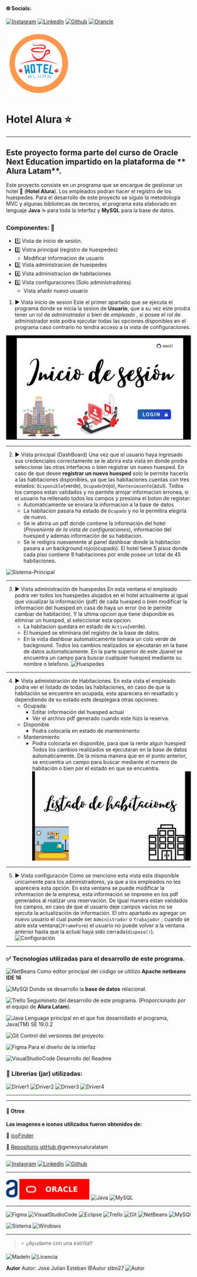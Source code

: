 <!-- Proyecto: Challenge Hotel Alura-->

#### 🌐 Socials:
[![Instagram](https://img.shields.io/badge/Instagram-%23E4405F.svg?logo=Instagram&logoColor=white)](https://instagram.com/stbn27) 
[![LinkedIn](https://img.shields.io/badge/LinkedIn-%230077B5.svg?logo=linkedin&logoColor=white)](https://linkedin.com/in/estebanjose27) 
[![Github](https://img.shields.io/badge/github-%23171515.svg?logo=GitHub&logoColor=white)](https://github.com/stbn27) 
[![Orancle](https://img.shields.io/badge/Oracle-%23CD5C5C.svg?logo=Oracle&logoColor=white)](https://oracle.com/stbn27) 


![Hotel Alura](/img-Proyect/logo.png)
# Hotel Alura  :star:
---
## Este proyecto  forma parte del curso de **Oracle Next Education** impartido en la plataforma de ** Alura Latam**.
 Este proyecto consiste en un programa que se encargue de gestionar  un hotel  :hotel: (**Hotel Alura**). Los empleados podran hacer el registro de los huespedes. Para el desarrollo de este proyecto se siguio la metodología MVC y algunas bibliotecas de terceros, el programa esta elaborado en lenguaje **Java** :coffee: para toda la interfaz  y **MySQL** para la base de datos.
### Componentes:  :pencil:
- :one: Vista de inicio de sesión.
- :two: Vistra principal (registro de huespedes)
	- Modificar informacion de usuario
- :three: Vista administracion de huespedes
- :four: Vista administracion de habitaciones
- :five: Vista configuraciones (Solo administradores)
	- Vista añadir nuevo usuario

1.  :arrow_forward: Vista inicio de sesion
Este el primer apartado que se ejecuta el programa donde se inicia la sesion de **Usuario**, que a su vez este prodra tener un rol de *administrador* o bien de *empleado* , si posee el rol de administrador este podra ejecutar todas las opciones disponibles en el programa caso contrario no tendra acceso a la vista de configuraciones.

![Inicio-Sesión](/img-Proyect/login.gif)

--- 

2. :arrow_forward: Vista principal (DashBoard)
Una vez que el usuario haya ingresado sus credenciales correctamente se le abrira esta vista en donde prodra seleccionar las otras interfaces o bien registrar un nuevo huesped.
En caso de que desee **registrar un nuevo huesped** solo le permite hacerlo a las habitaciones disponibles, ya que las habitaciones cuentas con tres estados: `Disponible`(verde), `Ocupado`(rojo), `Mantenimiento`(azul). Todos los campos estan validados y no permite arrojar informacion erronea, si el usuario ha rellenado todos los campos y presiona el boton de registar:
	- Automaticamente se enviara la informacion a la base de datos
	- La habitacion pasara ha estado de `Ocupado` y no le permitira elegirla de nuevo.
	- Se le abrira un pdf donde contiene la información del hotel (*Proveniente de la vista de configuraciones*), información del huesped y además información de su habitacion.
	- Se le redigira nuevamente al panel dashboar donde la habitacion pasara a un background rojo(ocupado).
El hotel tiene 5 pisos donde cada piso contiene 9 habitaciones por ende posee un total de 45 habitaciones.

![Sistema-Principal](/img-Proyect/dash.gif)

---

3. :arrow_forward:  Vista administración de huespedes
En esta ventana el empleado podra ver todos los huespedes alojados en el hotel actualmente al igual que visualizar la información (pdf) de cada huesped o bien modificar la informacion del huesped en casa de haya un error (no le permite cambiar de habitación). Y la ultima opcion que tiene disponible es eliminar un huesped, al seleccionar esta opcion:
	- La habitacion quedara en estado de `Activo`(verde).
	- El huesped se eliminara del registro de la base de datos.
	- En la vista dashboar automaticamente tomara un colo verde de background.
Todos los cambios realizados se ejecutaran en la base de datos automaticamente.
En la parte superior de este Jpanel se encuentra un campo para buscar cualquier huesped mediante su nombre o telefono.
![Huespedes](/img-Proyect/huesped.gif)

---

4.  :arrow_forward:  Vista administración de Habitaciones.
En esta vista el empleado podra ver el listado de todas las habitaciones,  en caso de que la habitación se encuentre en ocupada, esta aparecera en resaltado y dependiendo de su estado este desplegara otras opciones:
	- Ocupada:
		- Editar información del huesped actual
		- Ver el archivo pdf generado cuando este hizo la reserva.
	- Disponible
		- Podra colocarla en estado de mantenimento
	- Mantenimiento
		- Podra colocarla en disponible, para que la rente algun huesped
Todos los cambios realizados se ejecutaran en la base de datos automaticamente.
De la misma manera que en el punto anterior, se encuentra un campo para buscar mediante el numero de habitación o bien por el estado en que se encuentra.
![Habitaciones](/img-Proyect/habitacion.gif)

---

5.  :arrow_forward:  Vista configuración
Como se menciono esta vista esta disponible unicamente para los administradores, ya que a los empleados no les aparecera esta opción.
En esta ventana se puede modificar la informacion de la empresa, esta información se impreme en los pdf generados al realizar una reservación. De igual manera estan validados los campos, en caso de que el usuario deje campos vacios no se ejecuta la actualización de información.
El otro apartado es agregar un nuevo usuario el cual puede ser `Administrador` o `Trabajador` ; cuando se abre esta ventana(`JFrameForm`) el usuario no puede volver a la ventana anterior hasta que la actual haya sido cerrada(`dispose()`).
![Configuración](/img-Proyect/configura.gif)

---

### :white_check_mark: Tecnologias utilizadas para el desarrollo de este programa.
 
![NetBeans](https://img.shields.io/badge/apache%20netbeans-1B6AC6?style=for-the-badge&logo=apache%20netbeans%20IDE&logoColor=white) Como editor principal del código se ultilizo **Apache netbeans IDE 16**

![MySQl](https://img.shields.io/badge/MySQL-005C84?style=for-the-badge&logo=mysql&logoColor=white "MySQL") Donde se desarrollo la **base de datos**  relacional.

![Trello](https://img.shields.io/badge/Trello-0052CC?style=for-the-badge&logo=trello&logoColor=white) Seguimineto del desarrollo de este programa. (Proporcionado por el equipo de **Alura Latam**).

![Java](https://img.shields.io/badge/Java-ED8B00?style=for-the-badge&logo=openjdk&logoColor=white "Java") Lenguage principal en el que fue desarrollado el programa, Java(TM) SE 19.0.2

![Git](https://img.shields.io/badge/GIT-E44C30?style=for-the-badge&logo=git&logoColor=white) Control del versiones del proyecto.

![Figma](https://img.shields.io/badge/Figma-F24E1E?style=for-the-badge&logo=figma&logoColor=white "Figma") Para el diseño de la interfaz

![VisualStudioCode](https://img.shields.io/badge/Visual_Studio_Code-0078D4?style=for-the-badge&logo=visual%20studio%20code&logoColor=white) Desarrollo del Readme



### :small_orange_diamond: Librerias (jar) utilizadas:
![Driver1](https://img.shields.io/badge/Libreria-JCalendar_1.4-orange?)
![Driver2](https://img.shields.io/badge/Libreria%20-AbsoluteLayout-green?)
![Driver3](https://img.shields.io/badge/Libreria%20-mysql_Conector_j_8.0.32_-blue?)
![Driver4](https://img.shields.io/badge/Libreria%20-itext_pdf_5.0.3-red?)

---
---

#### :beginner: Otros

**Las imagenes e iconos utilizados fueron obtenidos de:**

:open_file_folder: [icoFinder](https://www.iconfinder.com/)

:open_file_folder: [Repositorio gitHub ](https://github.com/alura-challenges/challenge-one-alura-hotel-latam) @genesysaluralatam

---




[![Instagram](https://img.shields.io/badge/Instagram-%23E4405F.svg?logo=Instagram&logoColor=white)](https://instagram.com/stbn27) 
[![LinkedIn](https://img.shields.io/badge/LinkedIn-%230077B5.svg?logo=linkedin&logoColor=white)](https://linkedin.com/in/estebanjose27) 
[![Github](https://img.shields.io/badge/github-%23171515.svg?logo=GitHub&logoColor=white)](https://github.com/stbn27) 

---
![Alura](/img-Proyect/Alura.svg "Alura Latam") 
[![oracle](/img-proyect/oracle.svg "Orancle sitio Oficial")](https://orancle.com)
![Java](https://img.shields.io/badge/Java-ED8B00?style=for-the-badge&logo=openjdk&logoColor=white "Java")
![MySQL](https://img.shields.io/badge/MySQL-00000F?style=for-the-badge&logo=mysql&logoColor=white "MySQL")

---

![Figma](https://img.shields.io/badge/Figma-F24E1E?style=for-the-badge&logo=figma&logoColor=white "Figma")
![VisualStudioCode](https://img.shields.io/badge/Visual_Studio_Code-0078D4?style=for-the-badge&logo=visual%20studio%20code&logoColor=white)
![Eclipse](https://img.shields.io/badge/Eclipse-2C2255?style=for-the-badge&logo=eclipse&logoColor=white)
![Trello](https://img.shields.io/badge/Trello-0052CC?style=for-the-badge&logo=trello&logoColor=white)
![Git](https://img.shields.io/badge/GIT-E44C30?style=for-the-badge&logo=git&logoColor=white)
![NetBeans](https://img.shields.io/badge/apache%20netbeans-1B6AC6?style=for-the-badge&logo=apache%20netbeans%20IDE&logoColor=white)
![MySQl](https://img.shields.io/badge/MySQL-005C84?style=for-the-badge&logo=mysql&logoColor=white "MySQL")

![Sistema](https://img.shields.io/badge/Intel-Core_i5_7th-0071C5?style=for-the-badge&logo=intel&logoColor=white)
![Windows](https://img.shields.io/badge/Windows-0078D6?style=for-the-badge&logo=windows&logoColor=white)

---
> :star: ¡¡Ayudame con una estrilla!!

![MadeIn](https://img.shields.io/badge/Made%20with-Java-1f425f.svg)
![Licencia](https://img.shields.io/github/license/{stbn27}/{HotelAlura}.svg)

**Autor**
Autor: Jose Julian Esteban
@Autor stbn27
![Autor](https://img.shields.io/github/realese/{stbn27}/{HotelAlura}.svg)